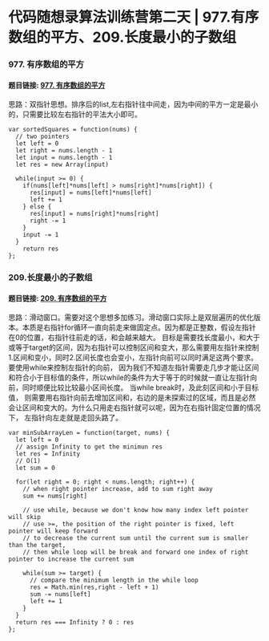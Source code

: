 # 代码随想录算法训练营第二天 | 977.有序数组的平方、209.长度最小的子数组

### 977. 有序数组的平方
#### 题目链接: [977. 有序数组的平方](https://leetcode.com/problems/squares-of-a-sorted-array/)

思路：双指针思想。排序后的list,左右指针往中间走，因为中间的平方一定是最小的，只需要比较左右指针的平法大小即可。
```
var sortedSquares = function(nums) {
  // two pointers
  let left = 0
  let right = nums.length - 1
  let input = nums.length - 1
  let res = new Array(input)

  while(input >= 0) {
    if(nums[left]*nums[left] > nums[right]*nums[right]) {
      res[input] = nums[left]*nums[left]
      left += 1
    } else {
      res[input] = nums[right]*nums[right]
      right -= 1
    }
    input -= 1
  }
    return res
};
```

### 209.长度最小的子数组
#### 题目链接: [209. 有序数组的平方](https://leetcode.com/problems/minimum-size-subarray-sum/)
思路：滑动窗口。需要对这个思想多加练习。滑动窗口实际上是双层遍历的优化版本。本质是右指针for循环一直向前走来做固定点。因为都是正整数，假设左指针在0的位置，右指针往前走的话，和会越来越大。 
目标是需要找长度最小，和大于或等于target的区间，因为右指针可以控制区间和变大，那么需要用左指针来控制1.区间和变小，同时2.区间长度也会变小，左指针向前可以同时满足这两个要求。 要使用while来控制左指针的向前，
因为我们不知道左指针需要走几步才能让区间和符合小于目标值的条件，所以while的条件为大于等于的时候就一直让左指针向前，同时顺便比较比较最小区间长度。 当while break时，及此刻区间和小于目标值，
则需要用右指针向前去增加区间和，右边的是未探索过的区域，而且是必然会让区间和变大的。为什么只用走右指针就可以呢，因为在右指针固定位置的情况下， 左指针向左走就是走回头路了。

```
var minSubArrayLen = function(target, nums) {
  let left = 0
  // assign Infinity to get the minimun res
  let res = Infinity
  // O(1)
  let sum = 0

  for(let right = 0; right < nums.length; right++) {
    // when right pointer increase, add to sum right away
    sum += nums[right]

    // use while, because we don't know how many index left pointer will skip
    // use >=, the position of the right pointer is fixed, left pointer will keep forward
    // to decrease the current sum until the current sum is smaller than the target, 
    // then while loop will be break and forward one index of right pointer to increase the current sum

    while(sum >= target) {
      // compare the minimum length in the while loop
      res = Math.min(res,right - left + 1)
      sum -= nums[left]
      left += 1
    }
  }
  return res === Infinity ? 0 : res
};
```
